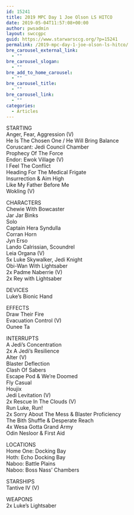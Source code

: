 ```yaml
---
id: 15241
title: 2019 MPC Day 1 Joe Olson LS HITCO
date: 2019-05-04T11:57:08+00:00
author: pwsadmin
layout: swccgpc
guid: https://www.starwarsccg.org/?p=15241
permalink: /2019-mpc-day-1-joe-olson-ls-hitco/
bre_carousel_external_link:
  - ""
bre_carousel_slogan:
  - ""
bre_add_to_home_carousel:
  - ""
bre_carousel_title:
  - ""
bre_carousel_link:
  - ""
categories:
  - Articles
---
```

STARTING  
Anger, Fear, Aggression (V)  
He Is The Chosen One / He Will Bring Balance  
Coruscant: Jedi Council Chamber  
Prophecy Of The Force  
Endor: Ewok Village (V)  
I Feel The Conflict  
Heading For The Medical Frigate  
Insurrection & Aim High  
Like My Father Before Me  
Wokling (V)

CHARACTERS  
Chewie With Bowcaster  
Jar Jar Binks  
Solo  
Captain Hera Syndulla  
Corran Horn  
Jyn Erso  
Lando Calrissian, Scoundrel  
Leia Organa (V)  
5x Luke Skywalker, Jedi Knight  
Obi-Wan With Lightsaber  
2x Padme Naberrie (V)  
2x Rey with Lightsaber

DEVICES  
Luke&#8217;s Bionic Hand

EFFECTS  
Draw Their Fire  
Evacuation Control (V)  
Ounee Ta

INTERRUPTS  
A Jedi&#8217;s Concentration  
2x A Jedi&#8217;s Resilience  
Alter (V)  
Blaster Deflection  
Clash Of Sabers  
Escape Pod & We&#8217;re Doomed  
Fly Casual  
Houjix  
Jedi Levitation (V)  
2x Rescue In The Clouds (V)  
Run Luke, Run!  
2x Sorry About The Mess & Blaster Proficiency  
The Bith Shuffle & Desperate Reach  
4x Wesa Gotta Grand Army  
Odin Nesloor & First Aid

LOCATIONS  
Home One: Docking Bay  
Hoth: Echo Docking Bay  
Naboo: Battle Plains  
Naboo: Boss Nass&#8217; Chambers

STARSHIPS  
Tantive IV (V)

WEAPONS  
2x Luke&#8217;s Lightsaber